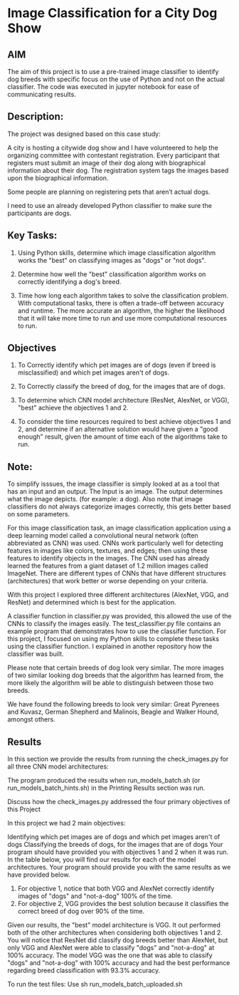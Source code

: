 # Image Classification for a City Dog Show

## AIM

The aim of this project is to use a pre-trained image classifier to identify dog breeds with specific focus on the use 
of Python and not on the actual classifier. The code was executed in jupyter notebook for ease of communicating results.

## Description:
The project was designed based on this case study:

A city is hosting a citywide dog show and I have volunteered to help the organizing committee with contestant registration.
Every participant that registers must submit an image of their dog along with biographical information about their dog.
The registration system tags the images based upon the biographical information.

Some people are planning on registering pets that aren’t actual dogs.

I need to use an already developed Python classifier to make sure the participants are dogs.

## Key Tasks:
1. Using Python skills, determine which image classification algorithm works the "best" on classifying images as "dogs" or "not dogs".

2. Determine how well the "best" classification algorithm works on correctly identifying a dog's breed.

3. Time how long each algorithm takes to solve the classification problem. With computational tasks, there is often a trade-off between accuracy and runtime. 
The more accurate an algorithm, the higher the likelihood that it will take more time to run and use more computational resources to run.

## Objectives
1. To Correctly identify which pet images are of dogs (even if breed is misclassified) and which pet images aren't of dogs.
 
2. To Correctly classify the breed of dog, for the images that are of dogs.
 
3. To determine which CNN model architecture (ResNet, AlexNet, or VGG), "best" achieve the objectives 1 and 2.
 
4. To consider the time resources required to best achieve objectives 1 and 2, and determine if an alternative solution would have given a "good enough" result, given the amount of time each of the algorithms take to run.

## Note:

To simplify isssues, the image classifier is simply looked at as a tool that has an input and an output. The Input is an image. The output determines what the image depicts. (for example: a dog). 
Also note that image classifiers do not always categorize images correctly, this gets better based on some parameters. 

For this image classification task, an image classification application using a deep learning model called a convolutional neural network (often abbreviated as CNN) was used. 
CNNs work particularly well for detecting features in images like colors, textures, and edges; then using these features to identify objects in the images. 
The CNN used has already learned the features from a giant dataset of 1.2 million images called ImageNet. 
There are different types of CNNs that have different structures (architectures) that work better or worse depending on your criteria.

With this project I explored three different architectures (AlexNet, VGG, and ResNet) and determined which is best for the application.

A classifier function in classifier.py was provided, this allowed the use of the CNNs to classify the images easily. The test_classifier.py file contains an example program that demonstrates how to use the classifier function. 
For this project, I focused on using my Python skills to complete these tasks using the classifier function. I explained in another repository how the classifier was built.

Please note that certain breeds of dog look very similar. The more images of two similar looking dog breeds that the algorithm has learned from, the more likely the algorithm will be able to distinguish between those two breeds.

We have found the following breeds to look very similar: Great Pyrenees and Kuvasz, German Shepherd and Malinois, Beagle and Walker Hound, amongst others.


## Results
In this section we provide the results from running the check_images.py for all three CNN model architectures: 

The program produced the results when run_models_batch.sh (or run_models_batch_hints.sh) in the Printing Results section was run.

Discuss how the check_images.py addressed the four primary objectives of this Project

In this project we had 2 main objectives:

Identifying which pet images are of dogs and which pet images aren't of dogs
Classifying the breeds of dogs, for the images that are of dogs
Your program should have provided you with objectives 1 and 2 when it was run. In the table below, you will find our results for each of the model architectures. Your program should provide you with the same results as we have provided below.

1. For objective 1, notice that both VGG and AlexNet correctly identify images of "dogs" and "not-a-dog" 100% of the time.
2. For objective 2, VGG provides the best solution because it classifies the correct breed of dog over 90% of the time.


Given our results, the "best" model architecture is VGG. It out performed both of the other architectures when considering both objectives 1 and 2. You will notice that ResNet did classify dog breeds better than AlexNet, 
but only VGG and AlexNet were able to classify "dogs" and "not-a-dog" at 100% accuracy. The model VGG was the one that was able to classify "dogs" and "not-a-dog" with 100% accuracy and had the best performance regarding breed classification with 93.3% accuracy.

To run the test files:
Use sh run_models_batch_uploaded.sh 
